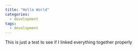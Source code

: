 ```yaml
---
title: "Hello World"
categories:
  - development
tags:
  - development
---
```


This is just a test to see if I linked everything together properly
